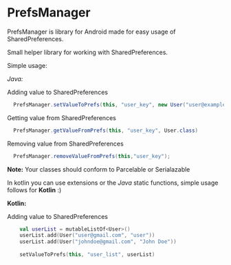 # PrefsManager
PrefsManager is library for Android made for easy usage of SharedPreferences.

Small helper library for working with SharedPreferences.

Simple usage:

*Java:*

Adding value to SharedPreferences
```java
  PrefsManager.setValueToPrefs(this, "user_key", new User("user@example.com", "John Doe"));
```
Getting value from SharedPreferences
```java
  PrefsManager.getValueFromPrefs(this, "user_key", User.class)
```
Removing value from SharedPreferences
```java
  PrefsManager.removeValueFromPrefs(this,"user_key");
```

**Note:**
 Your classes should conform to Parcelable or Serialazable 
 
In kotlin you can use extensions or the *Java* static functions, simple usage follows for **Kotlin** :)

**Kotlin:**

Adding value to SharedPreferences

```kotlin
    val userList = mutableListOf<User>()
    userList.add(User("user@gmail.com", "user"))
    userList.add(User("johndoe@gmail.com", "John Doe"))
    
    setValueToPrefs(this, "user_list", userList)
```
